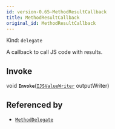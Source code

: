 ```yaml
---
id: version-0.65-MethodResultCallback
title: MethodResultCallback
original_id: MethodResultCallback
---
```


Kind: `delegate`

A callback to call JS code with results.

## Invoke
void **`Invoke`**([`IJSValueWriter`](IJSValueWriter) outputWriter)





## Referenced by
- [`MethodDelegate`](MethodDelegate)
